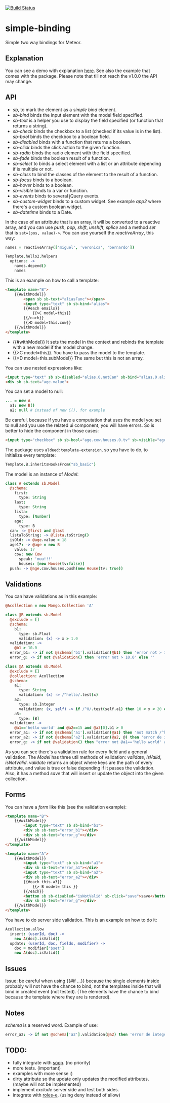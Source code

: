 [![Build Status](https://travis-ci.org/miguelalarcos/simple-binding.svg)](https://travis-ci.org/miguelalarcos/simple-binding)

simple-binding
==============
Simple two way bindings for Meteor.

Explanation
-----------
You can see a demo with explanation [here](http://simple-binding.meteor.com). See also the example that comes with the package.
Please note that till not reach the v1.0.0 the API may change.

API
---

* *sb*, to mark the element as a *simple bind* element.
* *sb-bind* binds the input element with the model field specified.
* *sb-text* is a helper you use to display the field specified (or function that returns a string).
* *sb-check* binds the checkbox to a list (checked if its value is in the list).
  *sb-bool* binds the checkbox to a boolean field.
* *sb-disabled* binds with a function that returns a boolean.
* *sb-click* binds the click action to the given function.
* *sb-radio* binds the radio element with the field specified.
* *sb-fade* binds the boolean result of a function.
* *sb-select* to binds a select element with a list or an attribute depending if is multiple or not.
* *sb-class* to bind the classes of the element to the result of a function.
* *sb-focus* binds to a boolean.
* *sb-hover* binds to a boolean.
* *sb-visible* binds to a var or function.
* *sb-events* binds to several jQuery events.
* *sb-custom-widget* binds to a custom widget. See example *app2* where there's a custom boolean widget.
* *sb-datetime* binds to a Date.

In the case of an attribute that is an array, it will be converted to a reactive array, and you can use *push*, *pop*, *shift*, *unshift*, *splice* and a method *set* that is ```set=(pos, value)->```. You can use yourself the *reactiveArray*, this way:

```coffee
names = reactiveArray(['miguel', 'veronica', 'bernardo'])

Template.hello2.helpers
  options: ->
    names.depend()
    names
```

This is an example on how to call a template:

```html
<template name="B">
    {{#withModel}}
        <span sb sb-text="aliasFunc"></span>
        <input type="text" sb sb-bind="alias">
        {{#each emails}}
            {{>C model=this}}
        {{/each}}
        {{>D model=this.cow}}
    {{/withModel}}
</template>
```

* {{#withModel}} It sets the model in the context and rebinds the template with a new model if the model change.
* {{>C model=this}}. You have to pass the model to the template.
* {{>D model=this.subModel}} The same but this is not an array.

You can use nested expressions like:

```html
<input type="text" sb sb-disabled="alias.0.notCan" sb-bind="alias.0.alias">
<div sb sb-text="age.value">
```

You can set a model to null:

```coffee
... = new A
  a1: new B()
  a2: null # instead of new C(), for example
```

Be careful, because if you have a computation that uses the model you set to null and you use the related ui component, you will have errors.
So is better to hide the component in those cases:

```html
<input type="checkbox" sb sb-bool="age.cow.houses.0.tv" sb-visible="age.cow.houses.0">
```

The package uses ```aldeed:template-extension```, so you have to do, to initialize every template:

```coffee
Template.B.inheritsHooksFrom("sb_basic")
```

The model is an instance of *Model*:

```coffee
class A extends sb.Model
  @schema:
    first:
      type: String
    last:
      type: String
    lista:
      type: [Number]
    age:
      type: B
  can: -> @first and @last
  listaToString: -> @lista.toString()
  isOld: -> @age.value > 18
  age17: -> @age = new B
    value: 17
    cow: new Cow
      speak: 'muu!!!'
      houses: [new House(tv:false)]
  push: -> @age.cow.houses.push(new House(tv: true))
```

Validations
-----------
You can have validations as in this example:

```coffee
@Acollection = new Mongo.Collection 'A'

class @B extends sb.Model
  @exclude = []
  @schema:
    b1:
      type: sb.Float
      validation: (x) -> x > 1.0
  validation: ->
    @b1 > 10.0
  error_b1: -> if not @schema['b1'].validation(@b1) then 'error not > 1.0' else ''
  error_g: -> if not @validation() then 'error not > 10.0' else ''

class @A extends sb.Model
  @exclude = []
  @collection: Acollection
  @schema:
    a1:
      type: String
      validation: (x) -> /^hello/.test(x)
    a2:
      type: sb.Integer
      validation: (x, self) -> if /^H/.test(self.a1) then 10 < x < 20 else x>0
    a3:
      type: [B]
  validation: ->
    @a1=='hello world' and @a2==15 and @a3[0].b1 > 0
  error_a1: -> if not @schema['a1'].validation(@a1) then 'not match /^hello/' else ''
  error_a2: -> if not @schema['a2'].validation(@a2, @) then 'error de integer 10<x<20' else ''
  error_g: -> if not @validation() then "error not @a1=='hello world' and @a2==15 and @a3[0].b1 > 0" else ''
```

As you can see there's a validation rule for every field and a general validation.
The *Model* has three util methods of validation: *validate*, *isValid*, *isNotValid*. *validate* returns an object where keys are the path of every attribute, and value is true or false depending if it passes the validation.
Also, it has a method *save* that will insert or update the object into the given collection.

Forms
-----

You can have a *form* like this (see the validation example):

```html
<template name="B">
    {{#withModel}}
        <input type="text" sb sb-bind="b1">
        <div sb sb-text="error_b1"></div>
        <div sb sb-text="error_g"></div>
    {{/withModel}}
</template>

<template name="A">
    {{#withModel}}
        <input type="text" sb sb-bind="a1">
        <div sb sb-text="error_a1"></div>
        <input type="text" sb sb-bind="a2">
        <div sb sb-text="error_a2"></div>
        {{#each this.a3}}
            {{> B model= this }}
        {{/each}}
        <button sb sb-disabled="isNotValid" sb-click="save">save</button>
        <div sb sb-text="error_g"></div>
    {{/withModel}}
</template>
```


You have to do server side validation. This is an example on how to do it:
```coffee
Acollection.allow
  insert: (userId, doc) ->
    new A(doc).isValid()
  update: (userId, doc, fields, modifier) ->
    doc = modifier['$set']
    new A(doc).isValid()
```

Issues
------
Issue: be careful when using {{#if ...}} because the single elements inside probably will not have the chance to bind, not the templates inside that will bind in created event (not tested).
(The elements have the chance to bind because the template where they are is rendered).

Notes
-----
*schema* is a reserved word. Example of use:
```coffee
error_a2: -> if not @schema['a2'].validation(@a2) then 'error de integer 10<x<20' else ''
```

TODO:
-----
* fully integrate with [soop](https://github.com/miguelalarcos/soop). (no priority)
* more tests. (important)
* examples with more sense :)
* dirty attribute so the update only updates the modified attributes. (maybe will not be implemented)
* implement *exclude* server side and test both sides.
* integrate with [roles-e](https://github.com/miguelalarcos/roles-e). (using deny instead of allow)


